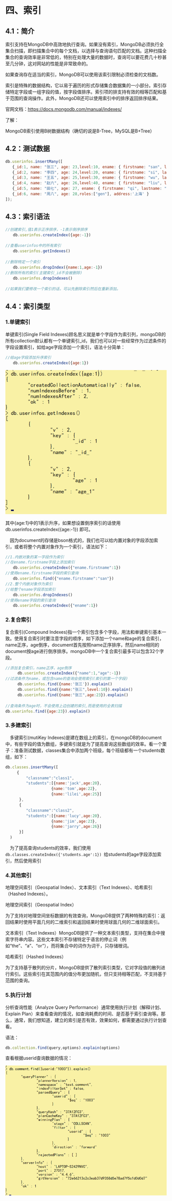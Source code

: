 # 四、索引



## 4.1：简介





索引支持在MongoDB中高效地执行查询。如果没有索引，MongoDB必须执行全集合扫描，即扫描集合中的每个文档，以选择与查询语句匹配的文档。这种扫描全集合的查询效率是非常低的，特别在处理大量的数据时，查询可以要花费几十秒甚至几分钟，这对网站的性能是非常致命的。

如果查询存在适当的索引，MongoDB可以使用该索引限制必须检查的文档数。

索引是特殊的数据结构，它以易于遍历的形式存储集合数据集的一小部分。索引存储特定字段或一组字段的值，按字段值排序。索引项的排支持有效的相等匹配和基于范围的查询操作。此外，MongoDB还可以使用索引中的排序返回排序结果。



官网文档：https://docs.mongodb.com/manual/indexes/



了解：

MongoDB索引使用B树数据结构（确切的说是B-Tree，MySQL是B+Tree）



## 4.2：测试数据



```js
db.userinfos.insertMany([
   {_id:1, name: "张三", age: 23,level:10, ename: { firstname: "san", lastname: "zhang"}, roles: ["vip","gen" ]},
   {_id:2, name: "李四", age: 24,level:20, ename: { firstname: "si", lastname: "li"}, roles:[ "vip" ]},
   {_id:3, name: "王五", age: 25,level:30, ename: { firstname: "wu", lastname: "wang"}, roles: ["gen","vip" ]},
   {_id:4, name: "赵六", age: 26,level:40, ename: { firstname: "liu", lastname: "zhao"}, roles: ["gen"] },
   {_id:5, name: "田七", age: 27, ename: { firstname: "qi", lastname: "tian"}, address:'北京' },
   {_id:6, name: "周八", age: 28,roles:["gen"], address:'上海' }
]);  
```



## 4.3：索引语法



```js
//创建索引,值1表示正序排序，-1表示倒序排序
　　db.userinfos.createIndex({age:-1})

//查看userinfos中的所有索引
　　db.userinfos.getIndexes()

//删除特定一个索引
　　db.userinfos.dropIndex({name:1,age:-1})
//删除所有的索引(主键索引_id不会被删除)
　　db.userinfos.dropIndexes()

//如果我们要修改一个索引的话，可以先删除索引然后在重新添加。
```





## 4.4：索引类型



### 1.单键索引



单键索引(Single Field Indexes)顾名思义就是单个字段作为索引列，mongoDB的所有collection默认都有一个单键索引_id，我们也可以对一些经常作为过滤条件的字段设置索引，如给age字段添加一个索引，语法十分简单：



```js
//给age字段添加升序索引
　　db.userinfos.createIndex({age:1})
```

<img src="./images/image-20210601175726951.png" alt="image-20210601175726951" />



其中{age:1}中的1表示升序，如果想设置倒序索引的话使用 db.userinfos.createIndex({age:-1}) 即可。



　因为document的存储是bson格式的，我们也可以给内置对象的字段添加索引，或者将整个内置对象作为一个索引，语法如下：

```js
//1.内嵌对象的某一字段作为索引
//在ename.firstname字段上添加索引
　　db.userinfos.createIndex({"ename.firstname":1})
//使用ename.firstname字段的索引查询
　　db.userinfos.find({"ename.firstname":"san"})
//2.整个内嵌对象作为索引
//给整个ename字段添加索引
　　db.userinfos.dropIndexes()
//使用ename字段的索引查询
　　db.userinfos.createIndex({"ename":1})
```



### 2.复合索引



复合索引(Compound Indexes)指一个索引包含多个字段，用法和单键索引基本一致。使用复合索引时要注意字段的顺序，如下添加一个name和age的复合索引，name正序，age倒序，document首先按照name正序排序，然后name相同的document按age进行倒序排序。mongoDB中一个复合索引最多可以包含32个字段。



```js
//添加复合索引，name正序，age倒序
  　　db.userinfos.createIndex({"name":1,"age":-1}) 
//过滤条件为name，或包含name的查询会使用索引(索引的第一个字段)
  　　db.userinfos.find({name:'张三'}).explain()
　　  db.userinfos.find({name:"张三",level:10}).explain()
　　  db.userinfos.find({name:"张三",age:23}).explain()

//查询条件为age时，不会使用上边创建的索引,而是使用的全表扫描
db.userinfos.find({age:23}).explain()
```



### 3.多建索引



　多键索引(mutiKey Indexes)是建在数组上的索引，在mongoDB的document中，有些字段的值为数组，多键索引就是为了提高查询这些数组的效率。看一个栗子：准备测试数据，classes集合中添加两个班级，每个班级都有一个students数组，如下：



```js
db.classes.insertMany([
     {
         "classname":"class1",
         "students":[{name:'jack',age:20},
                    {name:'tom',age:22},
                    {name:'lilei',age:25}]
      },
      {
         "classname":"class2",
         "students":[{name:'lucy',age:20},
                    {name:'jim',age:23},
                    {name:'jarry',age:26}]
      }]
  )
```



　为了提高查询students的效率，我们使用 `db.classes.createIndex({'students.age':1}) `给students的age字段添加索引，然后使用索引



### 4.其他索引



地理空间索引（Geospatial Index）、文本索引（Text Indexes）、哈希索引（Hashed Indexes）。

地理空间索引（Geospatial Index）

为了支持对地理空间坐标数据的有效查询，MongoDB提供了两种特殊的索引：返回结果时使用平面几何的二维索引和返回结果时使用球面几何的二维球面索引。

文本索引（Text Indexes）MongoDB提供了一种文本索引类型，支持在集合中搜索字符串内容。这些文本索引不存储特定于语言的停止词（例如“the”、“a”、“or”），而将集合中的词作为词干，只存储根词。

哈希索引（Hashed Indexes）

为了支持基于散列的分片，MongoDB提供了散列索引类型，它对字段值的散列进行索引。这些索引在其范围内的值分布更加随机，但只支持相等匹配，不支持基于范围的查询。



### 5.执行计划



分析查询性能（Analyze Query Performance）通常使用执行计划（解释计划、Explain Plan）来查看查询的情况，如查询耗费的时间、是否基于索引查询等。那么，通常，我们想知道，建立的索引是否有效，效果如何，都需要通过执行计划查看。

语法：

```js
db.collection.find(query,options).explain(options)
```

查看根据userid查询数据的情况：



<img src="./images/image-20210601180606343.png" alt="image-20210601180606343" />




